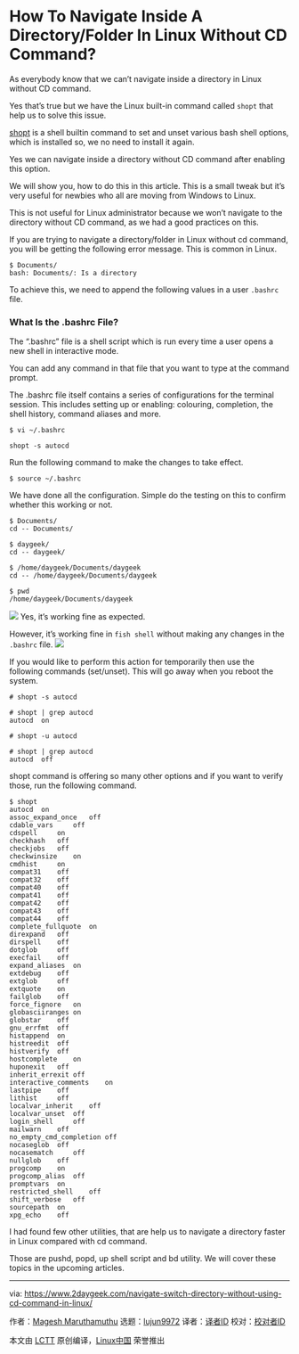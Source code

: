 [#]: collector: (lujun9972)
[#]: translator: (geekpi)
[#]: reviewer: ( )
[#]: publisher: ( )
[#]: url: ( )
[#]: subject: (How To Navigate Inside A Directory/Folder In Linux Without CD Command?)
[#]: via: (https://www.2daygeek.com/navigate-switch-directory-without-using-cd-command-in-linux/)
[#]: author: (Magesh Maruthamuthu https://www.2daygeek.com/author/magesh/)

How To Navigate Inside A Directory/Folder In Linux Without CD Command?
======

As everybody know that we can’t navigate inside a directory in Linux without CD command.

Yes that’s true but we have the Linux built-in command called `shopt` that help us to solve this issue.

[shopt][1] is a shell builtin command to set and unset various bash shell options, which is installed so, we no need to install it again.

Yes we can navigate inside a directory without CD command after enabling this option.

We will show you, how to do this in this article. This is a small tweak but it’s very useful for newbies who all are moving from Windows to Linux.

This is not useful for Linux administrator because we won’t navigate to the directory without CD command, as we had a good practices on this.

If you are trying to navigate a directory/folder in Linux without cd command, you will be getting the following error message. This is common in Linux.

```
$ Documents/
bash: Documents/: Is a directory
```

To achieve this, we need to append the following values in a user `.bashrc` file.

### What Is the .bashrc File?

The “.bashrc” file is a shell script which is run every time a user opens a new shell in interactive mode.

You can add any command in that file that you want to type at the command prompt.

The .bashrc file itself contains a series of configurations for the terminal session. This includes setting up or enabling: colouring, completion, the shell history, command aliases and more.

```
$ vi ~/.bashrc

shopt -s autocd
```

Run the following command to make the changes to take effect.

```
$ source ~/.bashrc
```

We have done all the configuration. Simple do the testing on this to confirm whether this working or not.

```
$ Documents/
cd -- Documents/

$ daygeek/
cd -- daygeek/

$ /home/daygeek/Documents/daygeek
cd -- /home/daygeek/Documents/daygeek

$ pwd
/home/daygeek/Documents/daygeek
```

![][3]
Yes, it’s working fine as expected.

However, it’s working fine in `fish shell` without making any changes in the `.bashrc` file.
![][4]

If you would like to perform this action for temporarily then use the following commands (set/unset). This will go away when you reboot the system.

```
# shopt -s autocd

# shopt | grep autocd
autocd  on

# shopt -u autocd

# shopt | grep autocd
autocd  off
```

shopt command is offering so many other options and if you want to verify those, run the following command.

```
$ shopt
autocd  on
assoc_expand_once   off
cdable_vars     off
cdspell     on
checkhash   off
checkjobs   off
checkwinsize    on
cmdhist     on
compat31    off
compat32    off
compat40    off
compat41    off
compat42    off
compat43    off
compat44    off
complete_fullquote  on
direxpand   off
dirspell    off
dotglob     off
execfail    off
expand_aliases  on
extdebug    off
extglob     off
extquote    on
failglob    off
force_fignore   on
globasciiranges on
globstar    off
gnu_errfmt  off
histappend  on
histreedit  off
histverify  off
hostcomplete    on
huponexit   off
inherit_errexit off
interactive_comments    on
lastpipe    off
lithist     off
localvar_inherit    off
localvar_unset  off
login_shell     off
mailwarn    off
no_empty_cmd_completion off
nocaseglob  off
nocasematch     off
nullglob    off
progcomp    on
progcomp_alias  off
promptvars  on
restricted_shell    off
shift_verbose   off
sourcepath  on
xpg_echo    off
```

I had found few other utilities, that are help us to navigate a directory faster in Linux compared with cd command.

Those are pushd, popd, up shell script and bd utility. We will cover these topics in the upcoming articles.

--------------------------------------------------------------------------------

via: https://www.2daygeek.com/navigate-switch-directory-without-using-cd-command-in-linux/

作者：[Magesh Maruthamuthu][a]
选题：[lujun9972][b]
译者：[译者ID](https://github.com/译者ID)
校对：[校对者ID](https://github.com/校对者ID)

本文由 [LCTT](https://github.com/LCTT/TranslateProject) 原创编译，[Linux中国](https://linux.cn/) 荣誉推出

[a]: https://www.2daygeek.com/author/magesh/
[b]: https://github.com/lujun9972
[1]: https://www.gnu.org/software/bash/manual/html_node/The-Shopt-Builtin.html
[2]: data:image/gif;base64,R0lGODlhAQABAIAAAAAAAP///yH5BAEAAAAALAAAAAABAAEAAAIBRAA7
[3]: https://www.2daygeek.com/wp-content/uploads/2019/03/navigate-switch-directory-without-using-cd-command-in-linux-1.jpg
[4]: https://www.2daygeek.com/wp-content/uploads/2019/03/navigate-switch-directory-without-using-cd-command-in-linux-2.jpg
